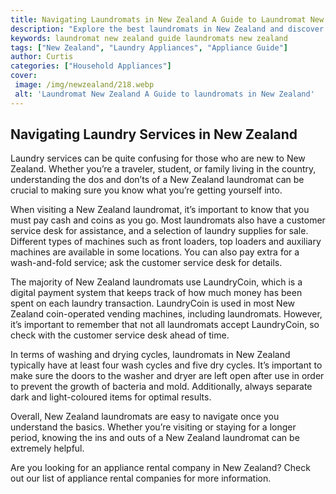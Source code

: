 ```yaml
---
title: Navigating Laundromats in New Zealand A Guide to Laundromat New Zealand
description: "Explore the best laundromats in New Zealand and discover tips for navigating unfamiliar equipment avoiding common pitfalls and keeping your clothes clean and dry Learn how to make laundry day a breeze with this essential guide"
keywords: laundromat new zealand guide laundromats new zealand
tags: ["New Zealand", "Laundry Appliances", "Appliance Guide"]
author: Curtis
categories: ["Household Appliances"]
cover: 
 image: /img/newzealand/218.webp
 alt: 'Laundromat New Zealand A Guide to laundromats in New Zealand'
---
```

## Navigating Laundry Services in New Zealand

Laundry services can be quite confusing for those who are new to New Zealand. Whether you’re a traveler, student, or family living in the country, understanding the dos and don’ts of a New Zealand laundromat can be crucial to making sure you know what you’re getting yourself into.

When visiting a New Zealand laundromat, it’s important to know that you must pay cash and coins as you go. Most laundromats also have a customer service desk for assistance, and a selection of laundry supplies for sale. Different types of machines such as front loaders, top loaders and auxiliary machines are available in some locations. You can also pay extra for a wash-and-fold service; ask the customer service desk for details.

The majority of New Zealand laundromats use LaundryCoin, which is a digital payment system that keeps track of how much money has been spent on each laundry transaction. LaundryCoin is used in most New Zealand coin-operated vending machines, including laundromats. However, it’s important to remember that not all laundromats accept LaundryCoin, so check with the customer service desk ahead of time.

In terms of washing and drying cycles, laundromats in New Zealand typically have at least four wash cycles and five dry cycles. It’s important to make sure the doors to the washer and dryer are left open after use in order to prevent the growth of bacteria and mold. Additionally, always separate dark and light-coloured items for optimal results.

Overall, New Zealand laundromats are easy to navigate once you understand the basics. Whether you’re visiting or staying for a longer period, knowing the ins and outs of a New Zealand laundromat can be extremely helpful.

Are you looking for an appliance rental company in New Zealand? Check out our list of appliance rental companies for more information.
